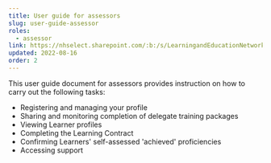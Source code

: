```yaml
---
title: User guide for assessors
slug: user-guide-assessor
roles:
  - assessor
link: https://nhselect.sharepoint.com/:b:/s/LearningandEducationNetworks/DSP/EUigJWyp_hZNg2gVsRmAT_QB0v9YEK388eRM6aO9dnYQ1g
updated: 2022-08-16
order: 2
---
```

This user guide document for assessors provides instruction on how to carry out the following tasks:

- Registering and managing your profile
- Sharing and monitoring completion of delegate training packages​
- Viewing Learner profiles​
- Completing the Learning Contract
- Confirming Learners' self-assessed 'achieved' proficiencies 
- Accessing support​